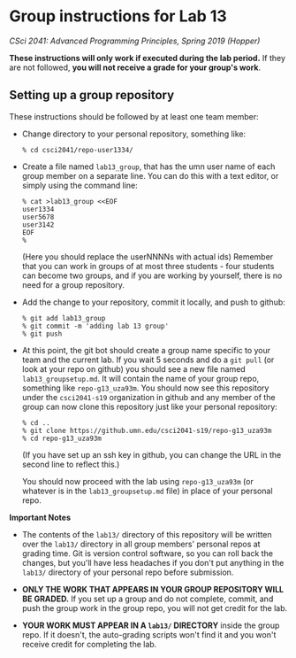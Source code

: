 # Group instructions for Lab 13

*CSci 2041: Advanced Programming Principles, Spring 2019 (Hopper)*

**These instructions will only work if executed during the lab period.**  If they are not followed, **you will not receive a grade for your group's work**.

## Setting up a group repository

These instructions should be followed by at least one team member:

* Change directory to your personal repository, something like:

    ```
    % cd csci2041/repo-user1334/
    ```

* Create a file named `lab13_group`, that has the umn user name of each group member on a separate line.  You can do this with a text editor, or simply using the command line:

    ```
    % cat >lab13_group <<EOF
    user1334
    user5678
    user3142
    EOF
    %
    ```

  (Here you should replace the userNNNNs with actual ids)  Remember that you can work in groups of at most three students - four students can become two groups, and if you are working by yourself, there is no need for a group repository.

* Add the change to your repository, commit it locally, and push to github:

    ```
    % git add lab13_group
    % git commit -m 'adding lab 13 group'
    % git push
    ```

* At this point, the git bot should create a group name specific to your team and the current lab.  If you wait 5 seconds and do a `git pull` (or look at your repo on github) you should see a new file named `lab13_groupsetup.md`.  It will contain the name of your group repo, something like `repo-g13_uza93m`.  You should now see this repository under the `csci2041-s19` organization in github and any member of the group can now clone this repository just like your personal repository:

    ```
    % cd ..
    % git clone https://github.umn.edu/csci2041-s19/repo-g13_uza93m
    % cd repo-g13_uza93m
    ```

   (If you have set up an ssh key in github, you can change the URL in the second line to reflect this.)

   You should now proceed with the lab using `repo-g13_uza93m` (or whatever is in the `lab13_groupsetup.md` file) in place of your personal repo.


**Important Notes**
* The contents of the `lab13/` directory of this repository will be written over the `lab13/` directory in all group members' personal repos at grading time.  Git is version control software, so you can roll back the changes, but you'll have less headaches if you don't put anything in the `lab13/` directory of your personal repo before submission.

* **ONLY THE WORK THAT APPEARS IN YOUR GROUP REPOSITORY WILL BE GRADED.** If you set up a group and do not complete, commit, and push the group work in the group repo, you will not get credit for the lab.

* **YOUR WORK MUST APPEAR IN A `lab13/` DIRECTORY** inside the group repo.  If it doesn't, the auto-grading scripts won't find it and you won't receive credit for completing the lab.
